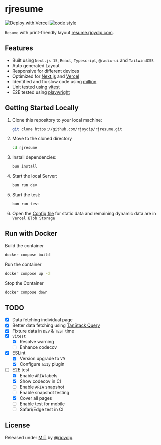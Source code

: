 # rjresume

[![Deploy with Vercel](https://vercel.com/button)](https://vercel.com/new/clone?repository-url=https://github.com/rjoydip/rjresume)
[![code style](https://antfu.me/badge-code-style.svg)](https://github.com/antfu/eslint-config)

`Resume` with print-friendly layout [resume.rjoydip.com](https://resume.rjoydip.com).

## Features

- Built using `Next.js 15`, `React`, `Typescript`, `@radix-ui` and `TailwindCSS`
- Auto generated Layout
- Responsive for different devices
- Optimized for [Next.js](http://nextjs.org/) and [Vercel](https://vercel.com/)
- Identified and fix slow code using [million](https://million.dev/)
- Unit tested using [vitest](https://vitest.dev/)
- E2E tested using [playwright](https://playwright.dev/)

## Getting Started Locally

1. Clone this repository to your local machine:

   ```bash
   git clone https://github.com/rjoydip/rjresume.git
   ```

2. Move to the cloned directory

   ```bash
   cd rjresume
   ```

3. Install dependencies:

   ```bash
   bun install
   ```

4. Start the local Server:

   ```bash
   bun run dev
   ```

5. Start the test:

   ```bash
   bun run test
   ```

6. Open the [Config file](./src/data.ts) for static data and remaining dynamic data are in `Vercel Blob Storage`

## Run with Docker

Build the container

```sh
docker compose build
```

Run the container

```sh
docker compose up -d
```

Stop the Container

```sh
docker compose down
```

## TODO

- [x] Data fetching individual page
- [x] Better data fetching using [TanStack Query](https://tanstack.com/query)
- [x] Fixture data in `DEV` & `TEST` time
- [x] `vitest`
  - [x] Resolve warning
  - [ ] Enhance codecov
- [x] ESLint
  - [x] Version upgrade to `V9`
  - [x] Configure `a11y` plugin
- [ ] E2E test
  - [x] Enable `ARIA` labels
  - [x] Show codecov in CI
  - [ ] Enable `ARIA` snapshot
  - [ ] Enable snapshot testing
  - [x] Cover all pages
  - [ ] Enable test for mobile
  - [ ] Safari/Edge test in CI

## License

Released under [MIT](./LICENSE) by [@rjoydip](https://github.com/rjoydip).
